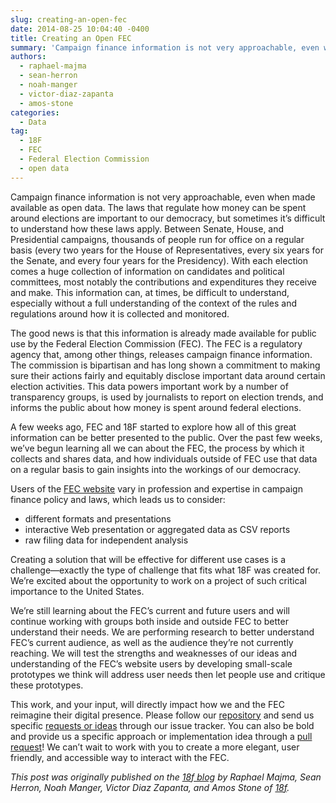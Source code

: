 ```yaml
---
slug: creating-an-open-fec
date: 2014-08-25 10:04:40 -0400
title: Creating an Open FEC
summary: 'Campaign finance information is not very approachable, even when made available as open data. The laws that regulate how money can be spent around elections are important to our democracy, but sometimes it’s difficult to understand how these laws apply. Between Senate, House, and Presidential campaigns, thousands of people run for office on a regular'
authors:
  - raphael-majma
  - sean-herron
  - noah-manger
  - victor-diaz-zapanta
  - amos-stone
categories:
  - Data
tag:
  - 18F
  - FEC
  - Federal Election Commission
  - open data
---
```


Campaign finance information is not very approachable, even when made available as open data. The laws that regulate how money can be spent around elections are important to our democracy, but sometimes it’s difficult to understand how these laws apply. Between Senate, House, and Presidential campaigns, thousands of people run for office on a regular basis (every two years for the House of Representatives, every six years for the Senate, and every four years for the Presidency). With each election comes a huge collection of information on candidates and political committees, most notably the contributions and expenditures they receive and make. This information can, at times, be difficult to understand, especially without a full understanding of the context of the rules and regulations around how it is collected and monitored.

The good news is that this information is already made available for public use by the Federal Election Commission (FEC). The FEC is a regulatory agency that, among other things, releases campaign finance information. The commission is bipartisan and has long shown a commitment to making sure their actions fairly and equitably disclose important data around certain election activities. This data powers important work by a number of transparency groups, is used by journalists to report on election trends, and informs the public about how money is spent around federal elections.

A few weeks ago, FEC and 18F started to explore how all of this great information can be better presented to the public. Over the past few weeks, we’ve begun learning all we can about the FEC, the process by which it collects and shares data, and how individuals outside of FEC use that data on a regular basis to gain insights into the workings of our democracy.

Users of the [FEC website](http://fec.gov/) vary in profession and expertise in campaign finance policy and laws, which leads us to consider:

  * different formats and presentations
  * interactive Web presentation or aggregated data as CSV reports
  * raw filing data for independent analysis

Creating a solution that will be effective for different use cases is a challenge—exactly the type of challenge that fits what 18F was created for. We’re excited about the opportunity to work on a project of such critical importance to the United States.

We’re still learning about the FEC’s current and future users and will continue working with groups both inside and outside FEC to better understand their needs. We are performing research to better understand FEC’s current audience, as well as the audience they’re not currently reaching. We will test the strengths and weaknesses of our ideas and understanding of the FEC’s website users by developing small-scale prototypes we think will address user needs then let people use and critique these prototypes.

This work, and your input, will directly impact how we and the FEC reimagine their digital presence. Please follow our [repository](http://www.github.com/18f/FEC) and send us specific [requests or ideas](https://github.com/18F/fec/issues) through our issue tracker. You can also be bold and provide us a specific approach or implementation idea through a [pull request](https://github.com/18F/fec/pulls)! We can’t wait to work with you to create a more elegant, user friendly, and accessible way to interact with the FEC.

_This post was originally published on the [18f blog](https://18f.gsa.gov/) by Raphael Majma, Sean Herron, Noah Manger, Victor Diaz Zapanta, and Amos Stone of [18f](https://18f.gsa.gov/)._